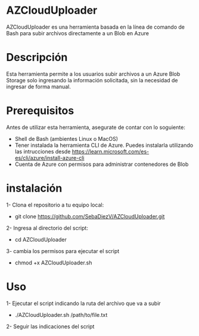 # AZCloudUploader
AZCloudUploader es una herramienta basada en la línea de comando de Bash para subir archivos directamente a un Blob en Azure

# Descripción
Esta herramienta permite a los usuarios subir archivos a un Azure Blob Storage solo ingresando la información solicitada, sin la necesidad de ingresar de forma manual.

# Prerequisitos
Antes de utilizar esta herramienta, asegurate de contar con lo soguiente:
 * Shell de Bash (ambientes Linux o MacOS)
 * Tener instalada la herramienta CLI de Azure. Puedes instalarla utilizando las intrucciones desde https://learn.microsoft.com/es-es/cli/azure/install-azure-cli
 * Cuenta de Azure con permisos para administrar contenedores de Blob

   
# instalación
1- Clona el repositorio a tu equipo local:
* git clone https://github.com/SebaDiezV/AZCloudUploader.git

2- Ingresa al directorio del script:
* cd AZCloudUploader

3- cambia los permisos para ejecutar el script
* chmod +x AZCloudUploader.sh

# Uso 
1- Ejecutar el script indicando la ruta del archivo que va a subir
* ./AZCloudUploader.sh /path/to/file.txt

2- Seguir las indicaciones del script


